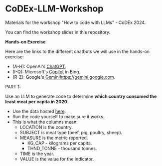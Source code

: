 # CoDEx-LLM-Workshop
Materials for the workshop "How to code with LLMs" - CoDEx 2024.

You can find the workshop slides in this repository.

**Hands-on Exercise**

Here are the links to the different chatbots we will use in the hands-on exercise:
* (A-H): OpenAI's [ChatGPT](https://chat.openai.com/).
* (I-Q): Microsoft's [Copilot](https://www.bing.com/chat) in Bing.
* (R-Z): Google's [Gemini](https://gemini.google.com)https://gemini.google.com.

PART 1:

Use an LLM to generate code to determine **which country consumed the least meat per capita in 2020**.
* Use the data hosted [here](https://raw.githubusercontent.com/emiliolehoucq/trainings/main/data/oecd_data.csv).
* Run the code yourself to make sure it works.
* This is what the columns mean:
  * LOCATION is the country.
  * SUBJECT is meat type (beef, pig, poultry, sheep).
  * MEASURE is the metric reported.
    * KG_CAP - kilograms per capita.
    * THND_TONNE - thousand tonnes.
  * TIME is the year.
  * VALUE is the value for the indicator.


